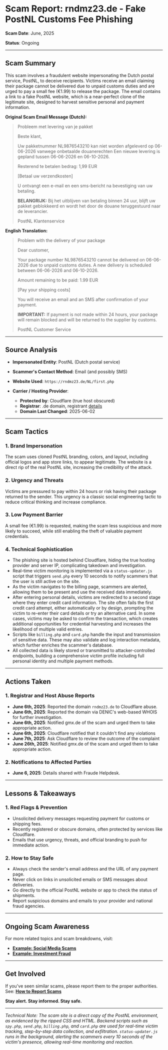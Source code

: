 # Scam Report: **rndmz23.de - Fake PostNL Customs Fee Phishing**

**Scam Date**: June, 2025

**Status**: Ongoing

---

## Scam Summary

This scam involves a fraudulent website impersonating the Dutch postal service, PostNL, to deceive recipients. Victims receive an email claiming their package cannot be delivered due to unpaid customs duties and are urged to pay a small fee (€1.99) to release the package. The email contains a link to a fake PostNL website, which is a near-perfect clone of the legitimate site, designed to harvest sensitive personal and payment information.

**Original Scam Email Message (Dutch):**

> Probleem met levering van je pakket
>
> Beste klant,
>
> Uw pakketnummer NL9876543210 kan niet worden afgeleverd op 06-06-2026 vanwege onbetaalde douanerechten
> Een nieuwe levering is gepland tussen 06-06-2026 en 06-10-2026.
>
> Resterend te betalen bedrag: 1,99 EUR
>
> \[Betaal uw verzendkosten]
>
> U ontvangt een e-mail en een sms-bericht na bevestiging van uw betaling.
>
> **BELANGRIJK:** Bij het uitblijven van betaling binnen 24 uur, blijft uw pakket geblokkeerd en wordt het door de douane teruggestuurd naar de leverancier.
>
> PostNL Klantenservice

**English Translation:**

> Problem with the delivery of your package
>
> Dear customer,
>
> Your package number NL9876543210 cannot be delivered on 06-06-2026 due to unpaid customs duties.
> A new delivery is scheduled between 06-06-2026 and 06-10-2026.
>
> Amount remaining to be paid: 1.99 EUR
>
> \[Pay your shipping costs]
>
> You will receive an email and an SMS after confirmation of your payment.
>
> **IMPORTANT:** If payment is not made within 24 hours, your package will remain blocked and will be returned to the supplier by customs.
>
> PostNL Customer Service

---

## Source Analysis

* **Impersonated Entity**: PostNL (Dutch postal service)
* **Scammer's Contact Method**: Email (and possibly SMS)
* **Website Used**: `https://rndmz23.de/NL/first.php`
* **Carrier / Hosting Provider**:

  * **Protected by**: Cloudflare (true host obscured)
  * **Registrar**: .de domain, registrant [details](https://www.denic.de/webwhois-web20/?lang=en&query=rndmz23.de)
  * **Domain Last Changed**: 2025-06-02

---

## Scam Tactics

### 1. **Brand Impersonation**

The scam uses cloned PostNL branding, colors, and layout, including official logos and app store links, to appear legitimate. The website is a direct rip of the real PostNL site, increasing the credibility of the attack.

### 2. **Urgency and Threats**

Victims are pressured to pay within 24 hours or risk having their package returned to the sender. This urgency is a classic social engineering tactic to reduce critical thinking and increase compliance.

### 3. **Low Payment Barrier**

A small fee (€1.99) is requested, making the scam less suspicious and more likely to succeed, while still enabling the theft of valuable payment credentials.

### 4. **Technical Sophistication**

* The phishing site is hosted behind Cloudflare, hiding the true hosting provider and server IP, complicating takedown and investigation.
* Real-time victim monitoring is implemented via a `status-updater.js` script that triggers `send.php` every 10 seconds to notify scammers that the user is still active on the site.
* As the victim navigates to the billing page, scammers are alerted, allowing them to be present and use the received data immediately.
* After entering personal details, victims are redirected to a second stage where they enter credit card information. The site often fails the first credit card attempt, either automatically or by design, prompting the victim to re-enter their card details or try an alternative card. In some cases, victims may be asked to confirm the transaction, which creates additional opportunities for credential harvesting and increases the likelihood of multiple valid entries.
* Scripts like `billing.php` and `card.php` handle the input and transmission of sensitive data. These may also validate and log interaction metadata, which further enriches the scammer's database.
* All collected data is likely stored or transmitted to attacker-controlled endpoints, building a comprehensive victim profile including full personal identity and multiple payment methods.

---

## Actions Taken

### 1. Registrar and Host Abuse Reports

* **June 6th, 2025**: Reported the domain `rndmz23.de` to Cloudflare abuse.
* **June 6th, 2025**: Reported the domain via DENIC's web-based WHOIS for further investigation.
* **June 6th, 2025**: Notified gmx.de of the scam and urged them to take appropriate action.
* **June 6th, 2025**: Cloudflare notified that it couldn't find any violations
* **June 7th, 2025**: Ask Cloudflare to review the outcome of the complaint
* **June 26th, 2025**: Notified gmx.de of the scam and urged them to take appropriate action.

### 2. Notifications to Affected Parties

* **June 6, 2025**: Details shared with Fraude Helpdesk.

---

## Lessons & Takeaways

### 1. Red Flags & Prevention

* Unsolicited delivery messages requesting payment for customs or shipping fees.
* Recently registered or obscure domains, often protected by services like Cloudflare.
* Emails that use urgency, threats, and official branding to push for immediate action.

### 2. How to Stay Safe

* Always check the sender's email address and the URL of any payment page.
* Never click on links in unsolicited emails or SMS messages about deliveries.
* Go directly to the official PostNL website or app to check the status of shipments.
* Report suspicious domains and emails to your provider and national fraud agencies.

---

## Ongoing Scam Awareness

For more related topics and scam breakdowns, visit:

* [**Example: Social Media Scams**](../General/SocialMediaScam.md)
* [**Example: Investment Fraud**](../General/InvestmentFraud.md)

---

## Get Involved

If you've seen similar scams, please report them to the proper authorities.
See: [**How to Report Scams**](../General/GetInvolved.md)

**Stay alert. Stay informed. Stay safe.**

---

*Technical Note: The scam site is a direct copy of the PostNL environment, as evidenced by the ripped CSS and HTML. Backend scripts such as `spy.php`, `send.php`, `billing.php`, and `card.php` are used for real-time victim tracking, step-by-step data collection, and exfiltration. `status-updater.js` runs in the background, alerting the scammers every 10 seconds of the victim's presence, allowing real-time monitoring and reaction.*
